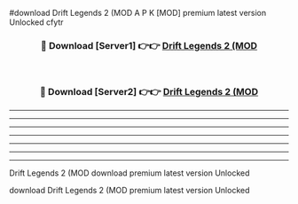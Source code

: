 #download Drift Legends 2 (MOD A P K [MOD] premium latest version Unlocked cfytr 



<div align="center">
<h3>🔴 Download [Server1] 👉👉 <a href="https://apkdownload3.web.app/">Drift Legends 2 (MOD</a></h3><br>

<h3>🔴 Download [Server2] 👉👉 <a href="https://apkdownload3.web.app/">Drift Legends 2 (MOD</a></h3>
</div>





----------------------------------------------------------

----------------------------------------------------------

----------------------------------------------------------

----------------------------------------------------------

----------------------------------------------------------

----------------------------------------------------------

----------------------------------------------------------

Drift Legends 2 (MOD download premium latest version Unlocked

download Drift Legends 2 (MOD premium latest version Unlocked
